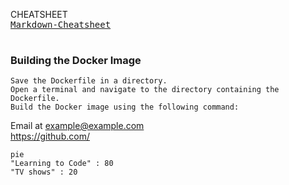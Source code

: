 CHEATSHEET
<kbd> <br> [Markdown-Cheatsheet](https://github.com/lifeparticle/Markdown-Cheatsheet) <br> </kbd>

### Building the Docker Image

    Save the Dockerfile in a directory.
    Open a terminal and navigate to the directory containing the Dockerfile.
    Build the Docker image using the following command:


Email at example@example.com    
<https://github.com/>


```mermaid
pie
"Learning to Code" : 80
"TV shows" : 20
```
